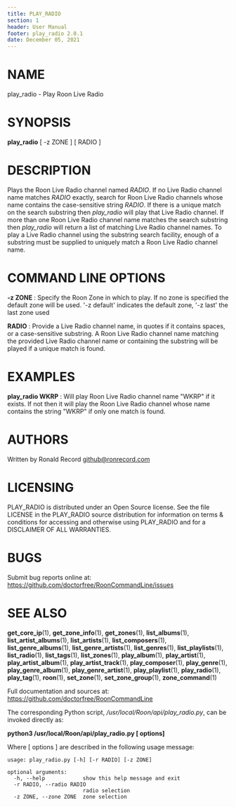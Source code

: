 ```yaml
---
title: PLAY_RADIO
section: 1
header: User Manual
footer: play_radio 2.0.1
date: December 05, 2021
---
```

# NAME
play_radio - Play Roon Live Radio

# SYNOPSIS
**play_radio** [ -z ZONE ] [ RADIO ]

# DESCRIPTION
Plays the Roon Live Radio channel named *RADIO*. If no Live Radio channel name matches *RADIO* exactly, search for Roon Live Radio channels whose name contains the case-sensitive string *RADIO*. If there is a unique match on the search substring then *play_radio* will play that Live Radio channel. If more than one Roon Live Radio channel name matches the search substring then *play_radio* will return a list of matching Live Radio channel names. To play a Live Radio channel using the substring search facility, enough of a substring must be supplied to uniquely match a Roon Live Radio channel name.

# COMMAND LINE OPTIONS
**-z ZONE**
: Specify the Roon Zone in which to play. If no zone is specified the default zone will be used.  '-z default' indicates the default zone, '-z last' the last zone used

**RADIO**
:  Provide a Live Radio channel name, in quotes if it contains spaces, or a case-sensitive substring. A Roon Live Radio channel name matching the provided Live Radio channel name or containing the substring will be played if a unique match is found.

# EXAMPLES
**play_radio WKRP**
: Will play Roon Live Radio channel name "WKRP" if it exists. If not then it will play the Roon Live Radio channel whose name contains the string "WKRP" if only one match is found.

# AUTHORS
Written by Ronald Record github@ronrecord.com

# LICENSING
PLAY_RADIO is distributed under an Open Source license.
See the file LICENSE in the PLAY_RADIO source distribution
for information on terms &amp; conditions for accessing and
otherwise using PLAY_RADIO and for a DISCLAIMER OF ALL WARRANTIES.

# BUGS
Submit bug reports online at: https://github.com/doctorfree/RoonCommandLine/issues

# SEE ALSO
**get_core_ip**(1), **get_zone_info**(1), **get_zones**(1), **list_albums**(1), **list_artist_albums**(1), **list_artists**(1), **list_composers**(1), **list_genre_albums**(1), **list_genre_artists**(1), **list_genres**(1), **list_playlists**(1), **list_radio**(1), **list_tags**(1), **list_zones**(1), **play_album**(1), **play_artist**(1), **play_artist_album**(1), **play_artist_track**(1), **play_composer**(1), **play_genre**(1), **play_genre_album**(1), **play_genre_artist**(1), **play_playlist**(1), **play_radio**(1), **play_tag**(1), **roon**(1), **set_zone**(1), **set_zone_group**(1), **zone_command**(1)

Full documentation and sources at: https://github.com/doctorfree/RoonCommandLine

The corresponding Python script, */usr/local/Roon/api/play_radio.py*,
can be invoked directly as:

**python3 /usr/local/Roon/api/play_radio.py [ options]**

Where [ options ] are described in the following usage message:

~~~~
usage: play_radio.py [-h] [-r RADIO] [-z ZONE]

optional arguments:
  -h, --help            show this help message and exit
  -r RADIO, --radio RADIO
                        radio selection
  -z ZONE, --zone ZONE  zone selection
~~~~
